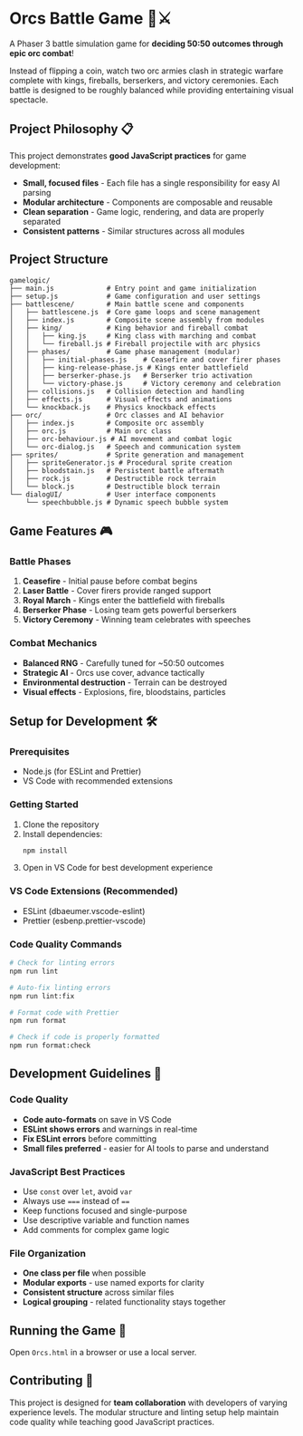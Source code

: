 # Orcs Battle Game 🏰⚔️

A Phaser 3 battle simulation game for **deciding 50:50 outcomes through epic orc combat**! 

Instead of flipping a coin, watch two orc armies clash in strategic warfare complete with kings, fireballs, berserkers, and victory ceremonies. Each battle is designed to be roughly balanced while providing entertaining visual spectacle.

## Project Philosophy 📋

This project demonstrates **good JavaScript practices** for game development:
- **Small, focused files** - Each file has a single responsibility for easy AI parsing
- **Modular architecture** - Components are composable and reusable
- **Clean separation** - Game logic, rendering, and data are properly separated
- **Consistent patterns** - Similar structures across all modules

## Project Structure
```
gamelogic/
├── main.js             # Entry point and game initialization
├── setup.js            # Game configuration and user settings
├── battlescene/        # Main battle scene and components
│   ├── battlescene.js  # Core game loops and scene management
│   ├── index.js        # Composite scene assembly from modules
│   ├── king/           # King behavior and fireball combat
│   │   ├── king.js     # King class with marching and combat
│   │   └── fireball.js # Fireball projectile with arc physics
│   ├── phases/         # Game phase management (modular)
│   │   ├── initial-phases.js    # Ceasefire and cover firer phases
│   │   ├── king-release-phase.js # Kings enter battlefield
│   │   ├── berserker-phase.js   # Berserker trio activation
│   │   └── victory-phase.js     # Victory ceremony and celebration
│   ├── collisions.js   # Collision detection and handling
│   ├── effects.js      # Visual effects and animations
│   └── knockback.js    # Physics knockback effects
├── orc/                # Orc classes and AI behavior
│   ├── index.js        # Composite orc assembly
│   ├── orc.js          # Main orc class
│   ├── orc-behaviour.js # AI movement and combat logic
│   └── orc-dialog.js   # Speech and communication system
├── sprites/            # Sprite generation and management
│   ├── spriteGenerator.js # Procedural sprite creation
│   ├── bloodstain.js   # Persistent battle aftermath
│   ├── rock.js         # Destructible rock terrain
│   └── block.js        # Destructible block terrain
└── dialogUI/           # User interface components
    └── speechbubble.js # Dynamic speech bubble system
```

## Game Features 🎮

### Battle Phases
1. **Ceasefire** - Initial pause before combat begins
2. **Laser Battle** - Cover firers provide ranged support
3. **Royal March** - Kings enter the battlefield with fireballs
4. **Berserker Phase** - Losing team gets powerful berserkers
5. **Victory Ceremony** - Winning team celebrates with speeches

### Combat Mechanics
- **Balanced RNG** - Carefully tuned for ~50:50 outcomes
- **Strategic AI** - Orcs use cover, advance tactically
- **Environmental destruction** - Terrain can be destroyed
- **Visual effects** - Explosions, fire, bloodstains, particles

## Setup for Development 🛠️

### Prerequisites
- Node.js (for ESLint and Prettier)
- VS Code with recommended extensions

### Getting Started
1. Clone the repository
2. Install dependencies:
   ```bash
   npm install
   ```
3. Open in VS Code for best development experience

### VS Code Extensions (Recommended)
- ESLint (dbaeumer.vscode-eslint)
- Prettier (esbenp.prettier-vscode)

### Code Quality Commands
```bash
# Check for linting errors
npm run lint

# Auto-fix linting errors
npm run lint:fix

# Format code with Prettier
npm run format

# Check if code is properly formatted
npm run format:check
```

## Development Guidelines 📝

### Code Quality
- **Code auto-formats** on save in VS Code
- **ESLint shows errors** and warnings in real-time
- **Fix ESLint errors** before committing
- **Small files preferred** - easier for AI tools to parse and understand

### JavaScript Best Practices
- Use `const` over `let`, avoid `var`
- Always use `===` instead of `==`
- Keep functions focused and single-purpose
- Use descriptive variable and function names
- Add comments for complex game logic

### File Organization
- **One class per file** when possible
- **Modular exports** - use named exports for clarity
- **Consistent structure** across similar files
- **Logical grouping** - related functionality stays together

## Running the Game 🚀
Open `Orcs.html` in a browser or use a local server.

## Contributing 🤝
This project is designed for **team collaboration** with developers of varying experience levels. The modular structure and linting setup help maintain code quality while teaching good JavaScript practices.
